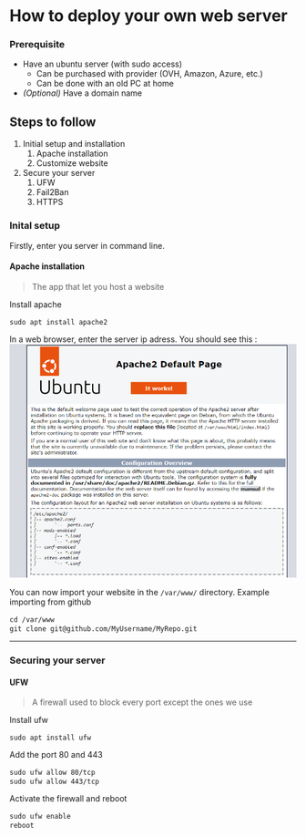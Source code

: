 # How to deploy your own web server

### Prerequisite

- Have an ubuntu server (with sudo access)
  - Can be purchased with provider (OVH, Amazon, Azure, etc.)
  - Can be done with an old PC at home
- *(Optional)* Have a domain name

## Steps to follow

1. Initial setup and installation
   1. Apache installation
   2. Customize website
2. Secure your server
   1. UFW
   2. Fail2Ban
   3. HTTPS

### Inital setup

Firstly, enter you server in command line.

#### Apache installation
> The app that let you host a website

Install apache
```
sudo apt install apache2
```

In a web browser, enter the server ip adress. You should see this :
![apache default page screenshot](assets/apache-default.png)

You can now import your website in the `/var/www/` directory.
Example importing from github
```
cd /var/www
git clone git@github.com/MyUsername/MyRepo.git
```

---
### Securing your server

#### UFW
> A firewall used to block every port except the ones we use

Install ufw
```
sudo apt install ufw
```

Add the port 80 and 443
```
sudo ufw allow 80/tcp
sudo ufw allow 443/tcp
```

Activate the firewall and reboot
```
sudo ufw enable
reboot
```